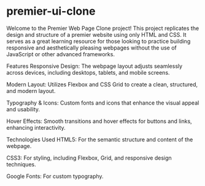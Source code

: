 # premier-ui-clone
Welcome to the Premier Web Page Clone project! This project replicates the design and structure of a premier website using only HTML and CSS. It serves as a great learning resource for those looking to practice building responsive and aesthetically pleasing webpages without the use of JavaScript or other advanced frameworks.

Features
Responsive Design: The webpage layout adjusts seamlessly across devices, including desktops, tablets, and mobile screens.

Modern Layout: Utilizes Flexbox and CSS Grid to create a clean, structured, and modern layout.

Typography & Icons: Custom fonts and icons that enhance the visual appeal and usability.

Hover Effects: Smooth transitions and hover effects for buttons and links, enhancing interactivity.

Technologies Used
HTML5: For the semantic structure and content of the webpage.

CSS3: For styling, including Flexbox, Grid, and responsive design techniques.

Google Fonts: For custom typography.

